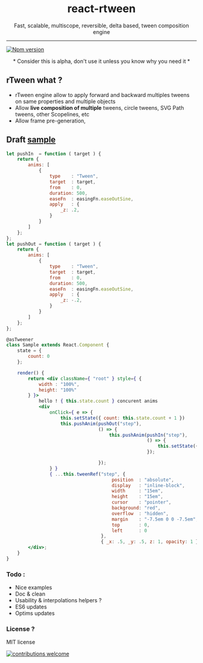 <h1 align="center">react-rtween</h1>
<p align="center">Fast, scalable, multiscope, reversible, delta based, tween composition engine</p>

___

<a href="https://www.npmjs.com/package/react-rtween">
<img src="https://img.shields.io/npm/v/react-rtween.svg" alt="Npm version" /></a>

<p align="center">* Consider this is alpha, don't use it unless you know why you need it *</p>

## rTween what ?

- rTween engine allow to apply forward and backward multiples tweens on same properties and multiple objects
- Allow **live composition of multiple** tweens, circle tweens, SVG Path tweens, other Scopelines, etc
- Allow frame pre-generation,

## Draft [sample](http://htmlpreview.github.io/?https://github.com/n8tz/react-rtween/blob/master/samples/index.html)

```jsx
let pushIn  = function ( target ) {
	return {
		anims: [
			{
				type    : "Tween",
				target  : target,
				from    : 0,
				duration: 500,
				easeFn  : easingFn.easeOutSine,
				apply   : {
					_z: .2,
				}
			}
		]
	};
};
let pushOut = function ( target ) {
	return {
		anims: [
			{
				type    : "Tween",
				target  : target,
				from    : 0,
				duration: 500,
				easeFn  : easingFn.easeOutSine,
				apply   : {
					_z: -.2,
				}
			}
		]
	};
};

@asTweener
class Sample extends React.Component {
	state = {
		count: 0
	};

	render() {
		return <div className={ "root" } style={ {
			width : "100%",
			height: "100%"
		} }>
			hello ! { this.state.count } concurent anims
			<div
				onClick={ e => {
					this.setState({ count: this.state.count + 1 })
					this.pushAnim(pushOut("step"),
					              () => {
						              this.pushAnim(pushIn("step"),
						                            () => {
							                            this.setState({ count: this.state.count - 1 })
						                            });

					              });
				} }
				{ ...this.tweenRef("step", {
					                   position  : "absolute",
					                   display   : "inline-block",
					                   width     : "15em",
					                   height    : "15em",
					                   cursor    : "pointer",
					                   background: "red",
					                   overflow  : "hidden",
					                   margin    : "-7.5em 0 0 -7.5em",
					                   top       : 0,
					                   left      : 0
				                   },
				                   { _x: .5, _y: .5, z: 1, opacity: 1 }, 0) }/>
		</div>;
	}
}
```


### Todo :

- Nice examples 
- Doc & clean
- Usability & interpolations helpers ?
- ES6 updates
- Optims updates

### License ?

MIT license

[![contributions welcome](https://img.shields.io/badge/contributions-welcome-brightgreen.svg?style=flat)](#)
